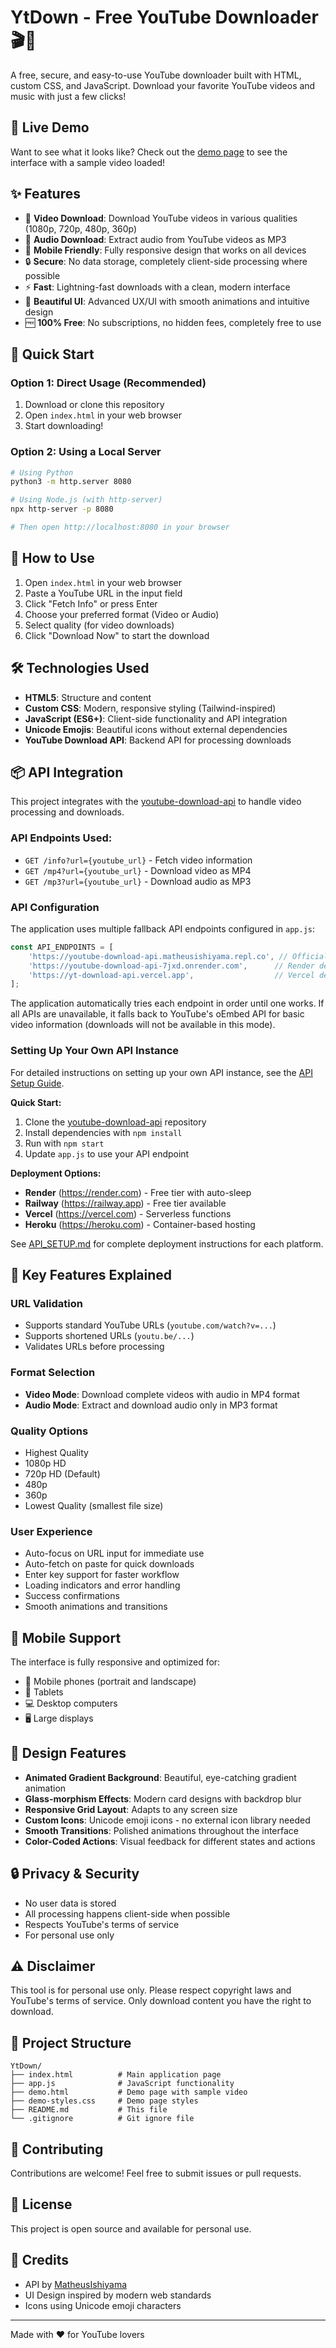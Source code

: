 # YtDown - Free YouTube Downloader 🎬🎵

A free, secure, and easy-to-use YouTube downloader built with HTML, custom CSS, and JavaScript. Download your favorite YouTube videos and music with just a few clicks!

## 🎥 Live Demo

Want to see what it looks like? Check out the [demo page](demo.html) to see the interface with a sample video loaded!

## ✨ Features

- 🎥 **Video Download**: Download YouTube videos in various qualities (1080p, 720p, 480p, 360p)
- 🎵 **Audio Download**: Extract audio from YouTube videos as MP3
- 📱 **Mobile Friendly**: Fully responsive design that works on all devices
- 🔒 **Secure**: No data storage, completely client-side processing where possible
- ⚡ **Fast**: Lightning-fast downloads with a clean, modern interface
- 🎨 **Beautiful UI**: Advanced UX/UI with smooth animations and intuitive design
- 🆓 **100% Free**: No subscriptions, no hidden fees, completely free to use

## 🚀 Quick Start

### Option 1: Direct Usage (Recommended)
1. Download or clone this repository
2. Open `index.html` in your web browser
3. Start downloading!

### Option 2: Using a Local Server
```bash
# Using Python
python3 -m http.server 8080

# Using Node.js (with http-server)
npx http-server -p 8080

# Then open http://localhost:8080 in your browser
```

## 🚀 How to Use

1. Open `index.html` in your web browser
2. Paste a YouTube URL in the input field
3. Click "Fetch Info" or press Enter
4. Choose your preferred format (Video or Audio)
5. Select quality (for video downloads)
6. Click "Download Now" to start the download

## 🛠️ Technologies Used

- **HTML5**: Structure and content
- **Custom CSS**: Modern, responsive styling (Tailwind-inspired)
- **JavaScript (ES6+)**: Client-side functionality and API integration
- **Unicode Emojis**: Beautiful icons without external dependencies
- **YouTube Download API**: Backend API for processing downloads

## 📦 API Integration

This project integrates with the [youtube-download-api](https://github.com/MatheusIshiyama/youtube-download-api) to handle video processing and downloads.

### API Endpoints Used:
- `GET /info?url={youtube_url}` - Fetch video information
- `GET /mp4?url={youtube_url}` - Download video as MP4
- `GET /mp3?url={youtube_url}` - Download audio as MP3

### API Configuration

The application uses multiple fallback API endpoints configured in `app.js`:
```javascript
const API_ENDPOINTS = [
    'https://youtube-download-api.matheusishiyama.repl.co', // Official endpoint
    'https://youtube-download-api-7jxd.onrender.com',      // Render deployment
    'https://yt-download-api.vercel.app',                  // Vercel deployment
];
```

The application automatically tries each endpoint in order until one works. If all APIs are unavailable, it falls back to YouTube's oEmbed API for basic video information (downloads will not be available in this mode).

### Setting Up Your Own API Instance

For detailed instructions on setting up your own API instance, see the [API Setup Guide](API_SETUP.md).

**Quick Start:**
1. Clone the [youtube-download-api](https://github.com/MatheusIshiyama/youtube-download-api) repository
2. Install dependencies with `npm install`
3. Run with `npm start`
4. Update `app.js` to use your API endpoint

**Deployment Options:**
- **Render** (https://render.com) - Free tier with auto-sleep
- **Railway** (https://railway.app) - Free tier available
- **Vercel** (https://vercel.com) - Serverless functions
- **Heroku** (https://heroku.com) - Container-based hosting

See [API_SETUP.md](API_SETUP.md) for complete deployment instructions for each platform.

## 🎯 Key Features Explained

### URL Validation
- Supports standard YouTube URLs (`youtube.com/watch?v=...`)
- Supports shortened URLs (`youtu.be/...`)
- Validates URLs before processing

### Format Selection
- **Video Mode**: Download complete videos with audio in MP4 format
- **Audio Mode**: Extract and download audio only in MP3 format

### Quality Options
- Highest Quality
- 1080p HD
- 720p HD (Default)
- 480p
- 360p
- Lowest Quality (smallest file size)

### User Experience
- Auto-focus on URL input for immediate use
- Auto-fetch on paste for quick downloads
- Enter key support for faster workflow
- Loading indicators and error handling
- Success confirmations
- Smooth animations and transitions

## 📱 Mobile Support

The interface is fully responsive and optimized for:
- 📱 Mobile phones (portrait and landscape)
- 📱 Tablets
- 💻 Desktop computers
- 🖥️ Large displays

## 🎨 Design Features

- **Animated Gradient Background**: Beautiful, eye-catching gradient animation
- **Glass-morphism Effects**: Modern card designs with backdrop blur
- **Responsive Grid Layout**: Adapts to any screen size
- **Custom Icons**: Unicode emoji icons - no external icon library needed
- **Smooth Transitions**: Polished animations throughout the interface
- **Color-Coded Actions**: Visual feedback for different states and actions

## 🔒 Privacy & Security

- No user data is stored
- All processing happens client-side when possible
- Respects YouTube's terms of service
- For personal use only

## ⚠️ Disclaimer

This tool is for personal use only. Please respect copyright laws and YouTube's terms of service. Only download content you have the right to download.

## 📁 Project Structure

```
YtDown/
├── index.html          # Main application page
├── app.js              # JavaScript functionality
├── demo.html           # Demo page with sample video
├── demo-styles.css     # Demo page styles
├── README.md           # This file
└── .gitignore          # Git ignore file
```

## 🤝 Contributing

Contributions are welcome! Feel free to submit issues or pull requests.

## 📄 License

This project is open source and available for personal use.

## 🎉 Credits

- API by [MatheusIshiyama](https://github.com/MatheusIshiyama/youtube-download-api)
- UI Design inspired by modern web standards
- Icons using Unicode emoji characters

---

Made with ❤️ for YouTube lovers
